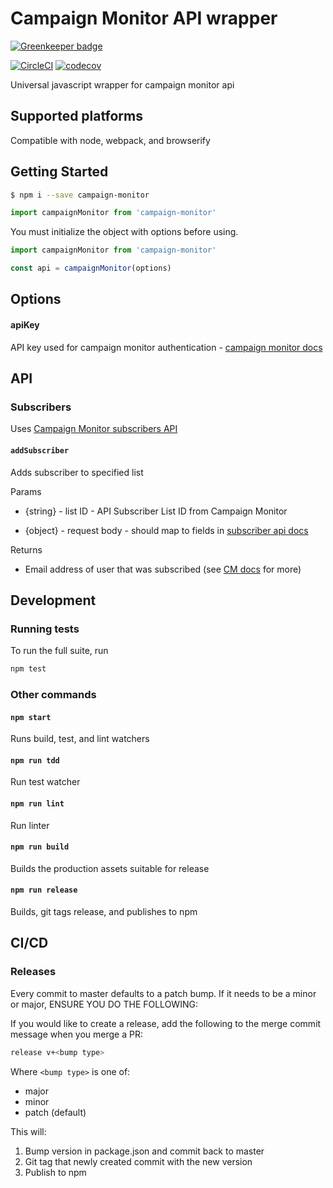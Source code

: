 # Campaign Monitor API wrapper

[![Greenkeeper badge](https://badges.greenkeeper.io/homezen/campaignmonitor-node.svg)](https://greenkeeper.io/)

[![CircleCI](https://circleci.com/gh/homezen/campaignmonitor-node.svg?style=svg)](https://circleci.com/gh/homezen/campaignmonitor-node)
[![codecov](https://codecov.io/gh/homezen/campaignmonitor-node/branch/master/graph/badge.svg)](https://codecov.io/gh/homezen/campaignmonitor-node)

Universal javascript wrapper for campaign monitor api

## Supported platforms

Compatible with node, webpack, and browserify


## Getting Started

```bash
$ npm i --save campaign-monitor
```

```js
import campaignMonitor from 'campaign-monitor'
```

You must initialize the object with options before using.

```js
import campaignMonitor from 'campaign-monitor'

const api = campaignMonitor(options)
```

## Options

#### apiKey

API key used for campaign monitor authentication - [campaign monitor
docs](docshttps://www.campaignmonitor.com/api/getting-started/#authenticating-api-key)


## API

### Subscribers

Uses [Campaign Monitor subscribers API](https://www.campaignmonitor.com/api/subscribers/)

#### `addSubscriber`

Adds subscriber to specified list

Params

- {string} - list ID - API Subscriber List ID from Campaign Monitor

- {object} - request body - should map to fields in [subscriber api docs](https://www.campaignmonitor.com/api/subscribers/#adding-a-subscriber)

Returns

- Email address of user that was subscribed (see [CM
  docs](https://www.campaignmonitor.com/api/subscribers/#adding-a-subscriber) for more)

## Development

### Running tests

To run the full suite, run

```bash
npm test
```

### Other commands

#### `npm start`

Runs build, test, and lint watchers

#### `npm run tdd`

Run test watcher

#### `npm run lint`

Run linter

#### `npm run build`

Builds the production assets suitable for release

#### `npm run release`

Builds, git tags release, and publishes to npm


## CI/CD

### Releases

Every commit to master defaults to a patch bump.  If it needs to be a minor or major, ENSURE YOU DO
THE FOLLOWING:

If you would like to create a release, add the following to the merge commit message when you merge
a PR:

```bash
release v+<bump type>
```

Where `<bump type>` is one of:

*   major
*   minor
*   patch (default)

This will:

1.  Bump version in package.json and commit back to master
1.  Git tag that newly created commit with the new version
1.  Publish to npm



